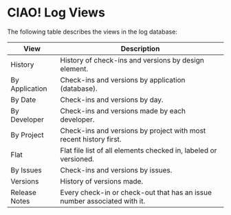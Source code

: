 # CIAO! Log Views

The following table describes the views in the log database:

| View | Description |
| --- | --- |
| History | History of check-ins and versions by design element. |
| By Application | Check-ins and versions by application (database). |
| By Date | Check-ins and versions by day. |
| By Developer | Check-ins and versions made by each developer. |
| By Project | Check-ins and versions by project with most recent history first. |
| Flat | Flat file list of all elements checked in, labeled or versioned. |
| By Issues | Check-ins and versions by issues. |
| Versions | History of versions made. |
| Release Notes | Every check-in or check-out that has an issue number associated with it. |
